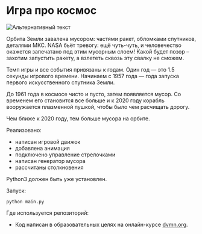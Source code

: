 # Игра про космос

![Альтернативный текст](https://dvmn.org/media/lessons/ezgif-6-9ef2761efd97.gif)

Орбита Земли завалена мусором: частями ракет, обломками спутников, деталями МКС. NASA бьёт тревогу: ещё чуть-чуть, и человечество окажется запечатано под этим мусорным слоем! Какой будет позор – захотим запустить ракету, а взлететь сквозь эту свалку не сможем.

Темп игры и все события привязаны к годам. Один год — это 1.5 секунды игрового времени. Начинаем с 1957 года — года запуска первого искусственного спутника Земли.

До 1961 года в космосе чисто и пусто, затем появляется мусор. Со временем его становится все больше и к 2020 году корабль вооружается плазменной пушкой, чтобы было чем расчищать дорогу.

Чем ближе к 2020 году, тем больше мусора на орбите. 


Реализовано:
- написан игровой движок
- добавлена анимация
- подключено управление стрелочками
- написан генератор мусора
- рассчитаны столкновения

Python3 должен быть уже установлен.  

Запуск:

```
python main.py
```


Где используется репозиторий:

- Код написан в образовательных целях на онлайн-курсе  [dvmn.org](https://dvmn.org/modules/async-python/lesson/async-console-game/).